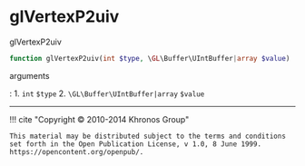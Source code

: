 # glVertexP2uiv
glVertexP2uiv

```php
function glVertexP2uiv(int $type, \GL\Buffer\UIntBuffer|array $value) : void
```

arguments

:    1. `int` `$type` 
    2. `\GL\Buffer\UIntBuffer|array` `$value` 

---
     

!!! cite "Copyright © 2010-2014 Khronos Group"

    This material may be distributed subject to the terms and conditions set forth in the Open Publication License, v 1.0, 8 June 1999. https://opencontent.org/openpub/.
